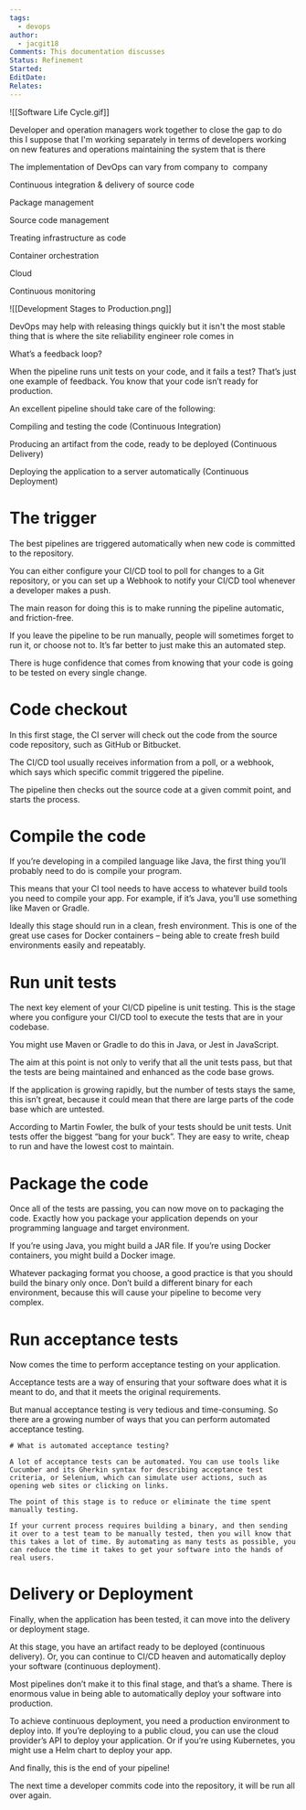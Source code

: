 ```yaml
---
tags:
  - devops
author:
  - jacgit18
Comments: This documentation discusses
Status: Refinement
Started: 
EditDate: 
Relates:
---
```

![[Software Life Cycle.gif]]






Developer and operation managers work together to close the gap to do this I suppose that I'm working separately in terms of developers working on new features and operations maintaining the system that is there 

The implementation of DevOps can vary from company to  company 

Continuous integration & delivery of source code  


Package management 

Source code management 

Treating infrastructure as code 

Container orchestration  

Cloud  

Continuous monitoring 

![[Development Stages to Production.png]]

DevOps may help with releasing things quickly but it isn't the most stable thing that is where the site reliability engineer role comes in 

What’s a feedback loop? 

When the pipeline runs unit tests on your code, and it fails a test? That’s just one example of feedback. You know that your code isn’t ready for production. 

An excellent pipeline should take care of the following: 

Compiling and testing the code (Continuous Integration) 

Producing an artifact from the code, ready to be deployed (Continuous Delivery) 

Deploying the application to a server automatically (Continuous Deployment) 

# The trigger 

The best pipelines are triggered automatically when new code is committed to the repository. 

You can either configure your CI/CD tool to poll for changes to a Git repository, or you can set up a Webhook to notify your CI/CD tool whenever a developer makes a push. 

The main reason for doing this is to make running the pipeline automatic, and friction-free. 

If you leave the pipeline to be run manually, people will sometimes forget to run it, or choose not to. It’s far better to just make this an automated step. 

There is huge confidence that comes from knowing that your code is going to be tested on every single change. 

# Code checkout 

In this first stage, the CI server will check out the code from the source code repository, such as GitHub or Bitbucket. 

The CI/CD tool usually receives information from a poll, or a webhook, which says which specific commit triggered the pipeline. 

The pipeline then checks out the source code at a given commit point, and starts the process. 

# Compile the code 

If you’re developing in a compiled language like Java, the first thing you’ll probably need to do is compile your program. 

This means that your CI tool needs to have access to whatever build tools you need to compile your app. For example, if it’s Java, you’ll use something like Maven or Gradle. 

Ideally this stage should run in a clean, fresh environment. This is one of the great use cases for Docker containers – being able to create fresh build environments easily and repeatably. 

# Run unit tests 

The next key element of your CI/CD pipeline is unit testing. This is the stage where you configure your CI/CD tool to execute the tests that are in your codebase. 

You might use Maven or Gradle to do this in Java, or Jest in JavaScript. 

The aim at this point is not only to verify that all the unit tests pass, but that the tests are being maintained and enhanced as the code base grows. 

If the application is growing rapidly, but the number of tests stays the same, this isn’t great, because it could mean that there are large parts of the code base which are untested. 

According to Martin Fowler, the bulk of your tests should be unit tests. Unit tests offer the biggest “bang for your buck”. They are easy to write, cheap to run and have the lowest cost to maintain. 

# Package the code 

Once all of the tests are passing, you can now move on to packaging the code. Exactly how you package your application depends on your programming language and target environment. 

If you’re using Java, you might build a JAR file. If you’re using Docker containers, you might build a Docker image. 

Whatever packaging format you choose, a good practice is that you should build the binary only once. Don’t build a different binary for each environment, because this will cause your pipeline to become very complex. 

# Run acceptance tests 

Now comes the time to perform acceptance testing on your application. 

Acceptance tests are a way of ensuring that your software does what it is meant to do, and that it meets the original requirements. 

But manual acceptance testing is very tedious and time-consuming. So there are a growing number of ways that you can perform automated acceptance testing. 

	# What is automated acceptance testing? 
	
	A lot of acceptance tests can be automated. You can use tools like Cucumber and its Gherkin syntax for describing acceptance test criteria, or Selenium, which can simulate user actions, such as opening web sites or clicking on links. 
	
	The point of this stage is to reduce or eliminate the time spent manually testing. 
	
	If your current process requires building a binary, and then sending it over to a test team to be manually tested, then you will know that this takes a lot of time. By automating as many tests as possible, you can reduce the time it takes to get your software into the hands of real users. 

# Delivery or Deployment 

Finally, when the application has been tested, it can move into the delivery or deployment stage. 

At this stage, you have an artifact ready to be deployed (continuous delivery). Or, you can continue to CI/CD heaven and automatically deploy your software (continuous deployment). 

Most pipelines don’t make it to this final stage, and that’s a shame. There is enormous value in being able to automatically deploy your software into production. 

To achieve continuous deployment, you need a production environment to deploy into. If you’re deploying to a public cloud, you can use the cloud provider’s API to deploy your application. Or if you’re using Kubernetes, you might use a Helm chart to deploy your app. 

And finally, this is the end of your pipeline! 

The next time a developer commits code into the repository, it will be run all over again.



